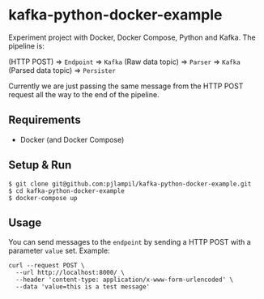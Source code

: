 # kafka-python-docker-example
Experiment project with Docker, Docker Compose, Python and Kafka. The pipeline is:

(HTTP POST) => `Endpoint` => `Kafka` (Raw data topic) => `Parser` => `Kafka` (Parsed data topic) => `Persister`

Currently we are just passing the same message from the HTTP POST request all the way to the end of the pipeline.

## Requirements
- Docker (and Docker Compose)

## Setup & Run
```
$ git clone git@github.com:pjlampil/kafka-python-docker-example.git
$ cd kafka-python-docker-example
$ docker-compose up
```

## Usage

You can send messages to the `endpoint` by sending a HTTP POST with a parameter `value` set. Example:

```
curl --request POST \
  --url http://localhost:8000/ \
  --header 'content-type: application/x-www-form-urlencoded' \
  --data 'value=this is a test message'
```
